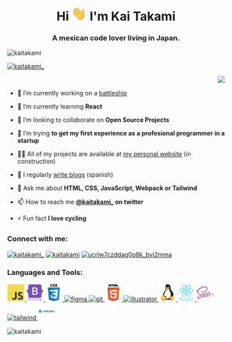 <h1 align="center">Hi <img width="35" src="https://github.com/1999AZZAR/1999AZZAR/blob/main/resources/img/waving.gif"></img> I'm Kai Takami</h1>
<h3 align="center">A mexican code lover living in Japan.</h3>

<p align="left"> <img src="https://komarev.com/ghpvc/?username=kaitakami&label=Profile%20views&color=0e75b6&style=flat" alt="kaitakami" /> </p>
<p align="left"> <a href="https://twitter.com/kaitakami_" target="blank"><img src="https://img.shields.io/twitter/follow/kaitakami_?logo=twitter&style=for-the-badge" alt="kaitakami_" /></a> </p>
<img align="right" src="https://user-images.githubusercontent.com/5713670/87202985-820dcb80-c2b6-11ea-9f56-7ec461c497c3.gif"><img>


- 🔭 I’m currently working on a [battleship](https://github.com/kaitakami/battleship-js)

- 🌱 I’m currently learning **React**

- 👯 I’m looking to collaborate on **Open Source Projects**

- 🤝 I’m trying **to get my first experience as a profesional programmer in a startup**

- 👨‍💻 All of my projects are available at [my personal website](https://kaitakami.com) (in construction)

- 📝 I regularly [write blogs](https://kaitakami.com/blog) (spanish)

- 💬 Ask me about **HTML, CSS, JavaScript, Webpack or Tailwind**

- 📫 How to reach me **<a href="https://twitter.com/kaitakami_">@kaitakami_</a> on twitter**

- ⚡ Fun fact **I love cycling**

<h3 align="left">Connect with me:</h3>
<p align="left">
<a href="https://twitter.com/kaitakami_" target="blank"><img align="center" src="https://raw.githubusercontent.com/rahuldkjain/github-profile-readme-generator/master/src/images/icons/Social/twitter.svg" alt="kaitakami_" height="30" width="40" /></a>
<a href="https://linkedin.com/in/kaitakami" target="blank"><img align="center" src="https://raw.githubusercontent.com/rahuldkjain/github-profile-readme-generator/master/src/images/icons/Social/linked-in-alt.svg" alt="kaitakami" height="30" width="40" /></a>
<a href="https://www.youtube.com/channel/UCRlW7CzDdAG0p8k_bVI2mMA" target="blank"><img align="center" src="https://raw.githubusercontent.com/rahuldkjain/github-profile-readme-generator/master/src/images/icons/Social/youtube.svg" alt="ucrlw7czddag0p8k_bvi2mma" height="30" width="40" /></a>
</p>

<h3 align="left">Languages and Tools:</h3>
<p align="left"> <a href="https://getbootstrap.com" target="_blank" rel="noreferrer"> <a href="https://developer.mozilla.org/en-US/docs/Web/JavaScript" target="_blank" rel="noreferrer"> <img src="https://raw.githubusercontent.com/devicons/devicon/master/icons/javascript/javascript-original.svg" alt="javascript" width="40" height="40"/> <img src="https://raw.githubusercontent.com/devicons/devicon/master/icons/bootstrap/bootstrap-plain-wordmark.svg" alt="bootstrap" width="40" height="40"/> </a> <a href="https://www.w3schools.com/css/" target="_blank" rel="noreferrer"> <img src="https://raw.githubusercontent.com/devicons/devicon/master/icons/css3/css3-original-wordmark.svg" alt="css3" width="40" height="40"/> </a> <a href="https://www.figma.com/" target="_blank" rel="noreferrer"> <img src="https://www.vectorlogo.zone/logos/figma/figma-icon.svg" alt="figma" width="40" height="40"/> </a> <a href="https://git-scm.com/" target="_blank" rel="noreferrer"> <img src="https://www.vectorlogo.zone/logos/git-scm/git-scm-icon.svg" alt="git" width="40" height="40"/> </a> <a href="https://www.w3.org/html/" target="_blank" rel="noreferrer"> <img src="https://raw.githubusercontent.com/devicons/devicon/master/icons/html5/html5-original-wordmark.svg" alt="html5" width="40" height="40"/> </a> <a href="https://www.adobe.com/in/products/illustrator.html" target="_blank" rel="noreferrer"> <img src="https://www.vectorlogo.zone/logos/adobe_illustrator/adobe_illustrator-icon.svg" alt="illustrator" width="40" height="40"/> </a><a href="https://www.linux.org/" target="_blank" rel="noreferrer"> <img src="https://raw.githubusercontent.com/devicons/devicon/master/icons/linux/linux-original.svg" alt="linux" width="40" height="40"/> </a> <a href="https://reactjs.org/" target="_blank" rel="noreferrer"> <img src="https://raw.githubusercontent.com/devicons/devicon/master/icons/react/react-original-wordmark.svg" alt="react" width="40" height="40"/> </a> <a href="https://sass-lang.com" target="_blank" rel="noreferrer"> <img src="https://raw.githubusercontent.com/devicons/devicon/master/icons/sass/sass-original.svg" alt="sass" width="40" height="40"/> </a> <a href="https://tailwindcss.com/" target="_blank" rel="noreferrer"> <img src="https://www.vectorlogo.zone/logos/tailwindcss/tailwindcss-icon.svg" alt="tailwind" width="40" height="40"/> </a> <a href="https://webpack.js.org" target="_blank" rel="noreferrer"> <img src="https://raw.githubusercontent.com/devicons/devicon/d00d0969292a6569d45b06d3f350f463a0107b0d/icons/webpack/webpack-original-wordmark.svg" alt="webpack" width="40" height="40"/> </a> </p>
<p><img align="center" src="https://github-readme-streak-stats.herokuapp.com/?user=kaitakami&" alt="kaitakami" /></p>
